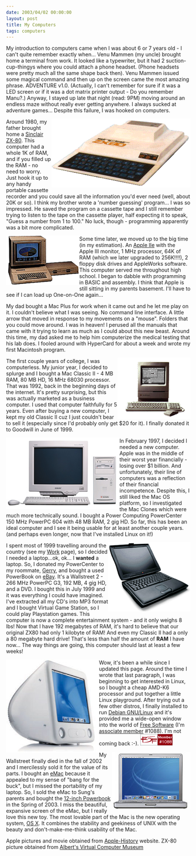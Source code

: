 ```yaml
---
date: 2003/04/02 00:00:00
layout: post
title: My Computers
tags: computers
---
```


My introduction to computers came when I was about 6 or 7 years old - I
can't quite remember exactly when... Venu Mammen (my uncle) brought home a
terminal from work. It looked like a typewriter, but it had 2
suction-cup-thingys where you could attach a phone headset. (Phone headsets
were pretty much all the same shape back then). Venu Mammen issued some
magical command and then up on the screen came the most amazing
phrase. ADVENTURE v1.0. (Actually, I can't remember for sure if it was a
LED screen or if it was a dot matrix printer output - Do you remember
Manu?.) Anyway, I stayed up late that night (read: 9PM) moving around an
endless maze without really ever getting anywhere. I always sucked at
adventure games... Despite this failure, I was hooked on computers.


<div style="float:right;">
<img src="/images/zx80.gif" height="188" width="380" alt=" [Sinclair ZX-80] " />
</div>


Around 1980, my father brought home a <a
href="http://oldcomputers.net/zx80.html">Sinclair
ZX-80</a>. This computer had a whole 1K of RAM, and if you filled up the
RAM - no need to worry. Just hook it up to any handy portable cassette
recorder and you could save all the information you'd ever need (well,
about 20K or so). I think my brother wrote a 'number guessing' program... I
was so impressed.  He saved the program on a cassette tape and I still
remember trying to listen to the tape on the cassette player, half
expecting it to speak, "Guess a number from 1 to 100." No luck, though -
programming apparently was a bit more complicated.


<div style="float:left;">
<img src="/images/iie.gif" height="135" width="200" alt=" [Apple IIe] " />
</div>


Some time later, we moved up to the big time (in my
estimation). An <a href="http://apple-history.com/?page=gallery&amp;model=aIIe&amp;performa=off&amp;sort=date&amp;order=ASC">Apple
IIe</a> with the Apple III monitor, 1 MHz processor, 64K of RAM (which we
later upgraded to 256K!!!!), 2 floppy disk drives and AppleWorks
software. This computer served me throughout high school. I began to dabble
with programming in BASIC and assembly. I think that Apple is still sitting
in my parents basement. I'll have to see if I can load up One-on-One
again...


My dad bought a Mac Plus for work when it came out and he let me play on it. I couldn't believe what I was seeing. No command line interface. A little arrow that moved in response to my movements on a "mouse". Folders that you could move around. I was in heaven! I perused all the manuals that came with it trying to learn as much as I could about this new beast. Around this time, my dad asked me to help him computerize the medical testing that his lab does. I fooled around with HyperCard for about a week and wrote my first Macintosh program.

<div style="float:right;">
<img src="/images/classicii.gif" height="167" width="200" alt=" [Mac Classic II] " />
</div>


The first couple years of college, I was computerless. My junior year, I
decided to splurge and I bought a Mac Classic II - 4 MB RAM, 80 MB HD, 16
MHz 68030 processor. That was 1992, back in the beginning days of the
internet. It's pretty surprising, but this was actually marketed as a
business computer. I used that computer faithfully for 5 years. Even after
buying a new computer, I kept my old Classic II cuz I just couldn't bear to
sell it (especially since I'd probably only get $20 for it). I finally
donated it to Goodwill in June of 1999.


<div style="float:left;">
<img src="/images/pcenter.jpg" height="195" width="310" alt=" [PowerCenter] " />
</div>


In February 1997, I decided I needed a new computer. Apple was in the middle of their worst year financially - losing over $1 billion. And unfortunately, their line of computers was a reflection of their financial incompetence. Despite this, I still liked the Mac OS platform, so I investigated the Mac Clones which were much more technically sound. I bought a Power Computing PowerCenter 150 MHz PowerPC 604 with 48 MB RAM, 2 gig HD. So far, this has been an ideal computer and I see it being usable for at least another couple years. (and perhaps even longer, now that I've installed Linux on it!)


<div style="float:right;">
<img src="/images/powerbook.gif" height="189" width="225" alt=" [PowerBook G3 Series] " />
</div>


I spent most of 1999 travelling around the country (see my <a href="work.phtml">Work</a> page), so I decided I needed a laptop...ok, ok... I <b>wanted</b> a laptop. So, I donated my PowerCenter to my roommate, <a href="imagetable/gerry2.phtml">Gerry</a>, and bought a used PowerBook on <a href="http://www.ebay.com/">eBay</a>. It's a Wallstreet 2 - 266 MHz PowerPC  G3, 192 MB, 4 gig HD, and a DVD. I bought this in July 1999 and it was everything I could have imagined. I've extracted all my CD's into MP3 format and I bought Virtual Game Station, so I could play Playstation games. This computer is now a complete entertainment system - and it only weighs 8 lbs! Now that I have 192 megabytes of RAM, it's hard to believe that our original ZX80 had only 1 kilobyte of RAM! And even my Classic II had a only a 80 megabyte hard drive! That's less than half the amount of <b>RAM</b> I have now... The way things are going, this computer should last at least a few weeks!


<div style="float:left;">
<img src="/images/emac.jpg" height="255" width="254" alt=" [eMac] " />
</div>


Wow, it's been a while since I updated this page. Around the time I wrote that
last paragraph, I was beginning to get interested in Linux, so I bought
a cheap AMD-K6 processor and put together a little Linux playground. After trying out a few other distros, I finally installed to run 
<a href="http://debian.org">Debian GNU/Linux</a> and it's provided me a
wide-open window into the world of <a href="http://fsf.org">Free Software</a>
(I'm <a href="http://member.fsf.org">associate member</a> #1088). I'm not 
coming back :-). <a href="http://www.fsf.org/register_form?referrer=1088"><img src="/images/fsf-member.png" alt="[FSF Associate Member]" width="88" height="31" /></a>


<div style="float:right;">
<img src="/images/pg4_12.jpg" height="157" width="215" alt=" [Powerbook 12] " />
</div>


My Wallstreet finally died in the fall of 2002 and I mercilessly sold it
for the value of its parts. I bought an <a
href="http://en.wikipedia.org/wiki/EMac">eMac</a> because it appealed to my
sense of "bang for the buck", but I missed the portability of my
laptop. So, I sold the eMac to Sung's parents and bought the <a
href="http://www.everymac.com/systems/apple/powerbook_g4/stats/powerbook_g4_1.33_12.html">12-inch
Powerbook</a> in the Spring of 2003. I miss the beautiful, expansive screen
of the eMac, but I really love this new toy. The most lovable part of the
Mac is the new operating system, <a href="http://apple.com/macosx">OS
X</a>. It combines the stability and geekiness of UNIX with the beauty and
don't-make-me-think usability of the Mac.

Apple pictures and movie obtained from <a href="http://www.apple-history.com/">Apple-History</a> website. ZX-80 picture obtained from <a href="http://utopia.knoware.nl/users/stuurmn/">Albert's Virtual Computer Museum</a>
